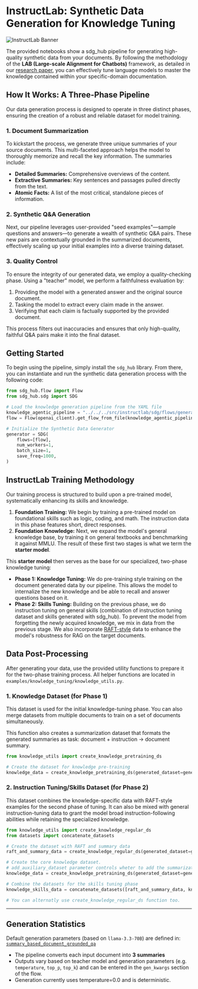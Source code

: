 # InstructLab: Synthetic Data Generation for Knowledge Tuning
![InstructLab Banner](../../../assets/imgs/instructlab-banner.png)

The provided notebooks show a sdg_hub pipeline for generating high-quality synthetic data from your documents. By following the methodology of the **LAB (Large-scale Alignment for Chatbots)** framework, as detailed in our [research paper](https://arxiv.org/pdf/2403.01081), you can effectively tune language models to master the knowledge contained within your specific-domain documentation.

## How It Works: A Three-Phase Pipeline

Our data generation process is designed to operate in three distinct phases, ensuring the creation of a robust and reliable dataset for model training.

### 1\. Document Summarization

To kickstart the process, we generate three unique summaries of your source documents. This multi-faceted approach helps the model to thoroughly memorize and recall the key information. The summaries include:

  * **Detailed Summaries:** Comprehensive overviews of the content.
  * **Extractive Summaries:** Key sentences and passages pulled directly from the text.
  * **Atomic Facts:** A list of the most critical, standalone pieces of information.

### 2\. Synthetic Q\&A Generation

Next, our pipeline leverages user-provided "seed examples"—sample questions and answers—to generate a wealth of synthetic Q\&A pairs. These new pairs are contextually grounded in the summarized documents, effectively scaling up your initial examples into a diverse training dataset.

### 3\. Quality Control

To ensure the integrity of our generated data, we employ a quality-checking phase. Using a "teacher" model, we perform a faithfulness evaluation by:

1.  Providing the model with a generated answer and the original source document.
2.  Tasking the model to extract every claim made in the answer.
3.  Verifying that each claim is factually supported by the provided document.

This process filters out inaccuracies and ensures that only high-quality, faithful Q\&A pairs make it into the final dataset.

## Getting Started

To begin using the pipeline, simply install the `sdg_hub` library. From there, you can instantiate and run the synthetic data generation process with the following code:

```python
from sdg_hub.flow import Flow
from sdg_hub.sdg import SDG

# Load the knowledge generation pipeline from the YAML file
knowledge_agentic_pipeline = "../../../src/instructlab/sdg/flows/generation/knowledge/synth_knowledge1.5.yaml"
flow = Flow(openai_client).get_flow_from_file(knowledge_agentic_pipeline)

# Initialize the Synthetic Data Generator
generator = SDG(
    flows=[flow],
    num_workers=1,
    batch_size=1,
    save_freq=1000,
)
```

## InstructLab Training Methodology

Our training process is structured to build upon a pre-trained model, systematically enhancing its skills and knowledge.

1.  **Foundation Training:** We begin by training a pre-trained model on foundational skills such as logic, coding, and math. The instruction data in this phase features short, direct responses.
2.  **Foundation Knowledge:** Next, we expand the model's general knowledge base, by training it on general textbooks and benchmarking it against MMLU. The result of these first two stages is what we term the **starter model**.

This **starter model** then serves as the base for our specialized, two-phase knowledge tuning:

  * **Phase 1: Knowledge Tuning:** We do pre-training style training on the document generated data by our pipeline. This allows the model to internalize the new knowledge and be able to recall and answer questions based on it.
  * **Phase 2: Skills Tuning:** Building on the previous phase, we do instruction tuning on general skills (combination of instruction tuning dataset and skills generated with sdg_hub). To prevent the model from forgetting the newly acquired knowledge, we mix in data from the previous stage. We also incorporate [RAFT-style](https://openreview.net/forum?id=rzQGHXNReU) data to enhance the model's robustness for RAG on the target documents.

## Data Post-Processing

After generating your data, use the provided utility functions to prepare it for the two-phase training process. All helper functions are located in `examples/knowledge_tuning/knowledge_utils.py`.

### 1\. Knowledge Dataset (for Phase 1)

This dataset is used for the initial knowledge-tuning phase. You can also merge datasets from multiple documents to train on a set of documents simultaneously.

This function also creates a summarization dataset that formats the generated summaries as task: document + instruction -> document summary.

```python
from knowledge_utils import create_knowledge_pretraining_ds

# Create the dataset for knowledge pre-training
knowledge_data = create_knowledge_pretraining_ds(generated_dataset=generated_data)
```

### 2\. Instruction Tuning/Skills Dataset (for Phase 2)

This dataset combines the knowledge-specific data with RAFT-style examples for the second phase of tuning. It can also be mixed with general instruction-tuning data to grant the model broad instruction-following abilities while retaining the specialized knowledge.

```python
from knowledge_utils import create_knowledge_regular_ds
from datasets import concatenate_datasets

# Create the dataset with RAFT and summary data
raft_and_summary_data = create_knowledge_regular_ds(generated_dataset=generated_data)

# Create the core knowledge dataset. 
# add_auxiliary_dataset parameter controls wheter to add the summarization dataset that was mentioned above in the returned dataset
knowledge_data = create_knowledge_pretraining_ds(generated_dataset=generated_data, add_auxiliary_dataset=False)

# Combine the datasets for the skills tuning phase
knowledge_skills_data = concatenate_datasets([raft_and_summary_data, knowledge_data])

# You can alternatly use create_knowledge_regular_ds function too. 
```

---

## Generation Statistics

Default generation parameters (based on `llama-3.3-70B`) are defined in:
[`summary_based_document_grounded_qa`](../../../src/sdg_hub/flows/qa_generation/document_grounded_qa/multi_summary_qa/instructlab/flow.yaml)

* The pipeline converts each input document into **3 summaries** 
* Outputs vary based on teacher model and generation parameters (e.g. `temperature`, `top_p`, `top_k`) and can be entered in the `gen_kwargs` section of the flow.
* Generation currently uses temperature=0.0 and is deterministic.
